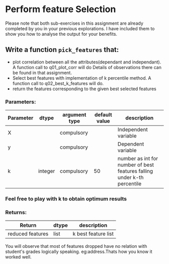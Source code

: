 # Perform feature Selection

Please note that both sub-exercises in this assignment are already completed by you in your previous explorations.
I have included them to show you how to analyse the output for your benefits.


## Write a function `pick_features` that:
- plot  correlation between all the attributes(dependant and independant). A function call to q01_plot_corr will do
Details of observations there can be found in that assignment.
- Select best features with implementation of k percentile method. A function call to q02_best_k_features will do.
- return the features corresponding to the given best selected features


### Parameters:

| Parameter | dtype | argument type | default value | description |
| --- | --- | --- | --- | --- | 
| X |  | compulsory |  | Independent variable |
| y |  | compulsory |  | Dependent variable   |
| k| integer | compulsory | 50 | number as int for number of best features falling under k-th percentile |


### Feel free to play with k to obtain optimum results

### Returns:

| Return | dtype | description |
| --- | --- | --- | 
|reduced features |list| k best feature list|

You will observe that most of features dropped have no relation with student's grades logically speaking. eg:address.Thats how you know it worked well.

